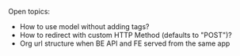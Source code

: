 Open topics:

- How to use model without adding tags?
- How to redirect with custom HTTP Method (defaults to "POST")?
- Org url structure when BE API and FE served from the same app
